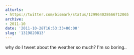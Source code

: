 ```yaml
---
alturls:
- https://twitter.com/bismark/status/129964028666712065
archive:
- 2011-10
date: '2011-10-28T16:53:33+00:00'
slug: '1319820813'
---
```


why do I tweet about the weather so much? I'm so boring..

